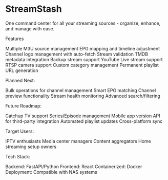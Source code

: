 # StreamStash
One command center for all your streaming sources - organize, enhance, and manage with ease.

Features

Multiple M3U source management
EPG mapping and timeline adjustment
Channel logo management with auto-fetch
Stream validation
TMDB metadata integration
Backup stream support
YouTube Live stream support
RTSP camera support
Custom category management
Permanent playlist URL generation


Planned Next:

Bulk operations for channel management
Smart EPG matching
Channel preview functionality
Stream health monitoring
Advanced search/filtering

Future Roadmap:

Catchup TV support
Series/Episode management
Mobile app version
API for third-party integration
Automated playlist updates
Cross-platform sync

Target Users:

IPTV enthusiasts
Media center managers
Content aggregators
Home streaming setup owners

Tech Stack:

Backend: FastAPI/Python
Frontend: React
Containerized: Docker
Deployment: Compatible with NAS systems
